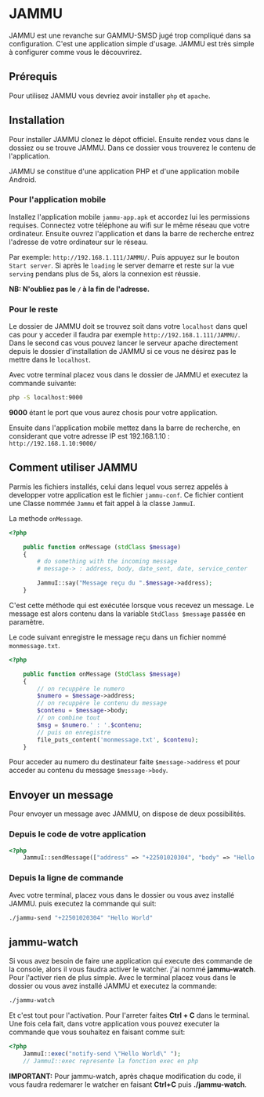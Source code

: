 # JAMMU #

JAMMU est une revanche sur GAMMU-SMSD jugé trop compliqué dans sa configuration. C'est une application simple d'usage. JAMMU est très simple à configurer comme vous le découvrirez.

## Prérequis ##

Pour utilisez JAMMU vous devriez avoir installer `php` et `apache`.

## Installation ##

Pour installer JAMMU clonez le dépot officiel.
Ensuite rendez vous dans le dossiez ou se trouve JAMMU. Dans ce dossier vous trouverez le contenu de l'application.

JAMMU se constitue d'une application PHP et d'une application mobile Android.

### Pour l'application mobile ###

Installez l'application mobile `jammu-app.apk` et accordez lui les permissions requises.
Connectez votre téléphone au wifi sur le même réseau que votre ordinateur.
Ensuite ouvrez l'application et dans la barre de recherche entrez l'adresse de votre ordinateur sur le réseau.

Par exemple: `http://192.168.1.111/JAMMU/`. Puis appuyez sur le bouton `Start server`.
Si après le `loading` le server demarre et reste sur la vue `serving` pendans plus de 5s, alors la connexion est réussie.

**NB: N'oubliez pas le `/` à la fin de l'adresse.**

### Pour le reste ###

Le dossier de JAMMU doit se trouvez soit dans votre `localhost` dans quel cas pour y acceder il faudra par exemple `http://192.168.1.111/JAMMU/`.
Dans le second cas vous pouvez lancer le serveur apache directement depuis le dossier d'installation de JAMMU si ce vous ne désirez pas le mettre dans le `localhost`.

Avec votre terminal placez vous dans le dossier de JAMMU et executez la commande suivante:

```cmd
php -S localhost:9000
```

**9000** étant le port que vous aurez chosis pour votre application.

Ensuite dans l'application mobile mettez dans la barre de recherche, en considerant que votre adresse IP est 192.168.1.10 : `http://192.168.1.10:9000/`

## Comment utiliser JAMMU ##

Parmis les fichiers installés, celui dans lequel vous serrez appelés à developper votre application est le fichier `jammu-conf`.
Ce fichier contient une Classe nommée `Jammu` et fait appel à la classe `JammuI`.

La methode `onMessage`.

```php
<?php

	public function onMessage (stdClass $message)
	{
		# do something with the incoming message
		# message-> : address, body, date_sent, date, service_center

		JammuI::say("Message reçu du ".$message->address);
	}
```

C'est cette méthode qui est exécutée lorsque vous recevez un message. Le message est alors contenu dans la variable `StdClass $message` passée en paramètre.

Le code suivant enregistre le message reçu dans un fichier nommé `monmessage.txt`.
```php
<?php

	public function onMessage (StdClass $message)
	{
		// on recuppère le numero
		$numero = $message->address;
		// on recuppère le contenu du message
		$contenu = $message->body;
		// on combine tout
		$msg = $numero.' : '.$contenu;
		// puis on enregistre
		file_puts_content('monmessage.txt', $contenu);
	}
```

Pour acceder au numero du destinateur faite `$message->address` et pour acceder au contenu du message `$message->body`.

## Envoyer un message ##

Pour envoyer un message avec JAMMU, on dispose de deux possibilités.

### Depuis le code de votre application ###

```php
<?php
	JammuI::sendMessage(["address" => "+22501020304", "body" => "Hello World !"]);
```

### Depuis la ligne de commande ###

Avec votre terminal, placez vous dans le dossier ou vous avez installé JAMMU. puis executez la commande qui suit:

```cmd
./jammu-send "+22501020304" "Hello World"
```

## jammu-watch ##

Si vous avez besoin de faire une application qui execute des commande de la console, alors il vous faudra activer le watcher. j'ai nommé **jammu-watch**.
Pour l'activer rien de plus simple. Avec le terminal placez vous dans le dossier ou vous avez installé JAMMU et executez la commande:

```cmd
./jammu-watch
```

Et c'est tout pour l'activation. Pour l'arreter faites **Ctrl + C** dans le terminal.
Une fois cela fait, dans votre application vous pouvez executer la commande que vous souhaitez en faisant comme suit:

```php
<?php
	JammuI::exec("notify-send \"Hello World\" ");
	// JammuI::exec represente la fonction exec en php
```

**IMPORTANT:** Pour jammu-watch, après chaque modification du code, il vous faudra redemarer le watcher en faisant **Ctrl+C** puis **./jammu-watch**.
